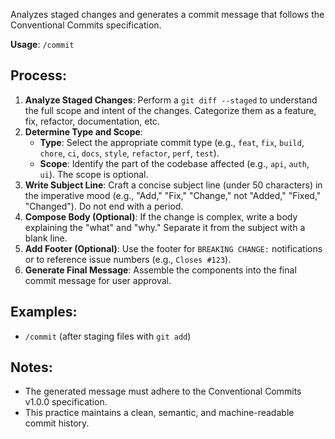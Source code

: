 Analyzes staged changes and generates a commit message that follows the Conventional Commits specification.

**Usage**: `/commit`

## Process:
1.  **Analyze Staged Changes**: Perform a `git diff --staged` to understand the full scope and intent of the changes. Categorize them as a feature, fix, refactor, documentation, etc.
2.  **Determine Type and Scope**:
    *   **Type**: Select the appropriate commit type (e.g., `feat`, `fix`, `build`, `chore`, `ci`, `docs`, `style`, `refactor`, `perf`, `test`).
    *   **Scope**: Identify the part of the codebase affected (e.g., `api`, `auth`, `ui`). The scope is optional.
3.  **Write Subject Line**: Craft a concise subject line (under 50 characters) in the imperative mood (e.g., "Add," "Fix," "Change," not "Added," "Fixed," "Changed"). Do not end with a period.
4.  **Compose Body (Optional)**: If the change is complex, write a body explaining the "what" and "why." Separate it from the subject with a blank line.
5.  **Add Footer (Optional)**: Use the footer for `BREAKING CHANGE:` notifications or to reference issue numbers (e.g., `Closes #123`).
6.  **Generate Final Message**: Assemble the components into the final commit message for user approval.

## Examples:
- `/commit` (after staging files with `git add`)

## Notes:
- The generated message must adhere to the Conventional Commits v1.0.0 specification.
- This practice maintains a clean, semantic, and machine-readable commit history.